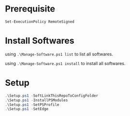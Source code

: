 # Prerequisite

`Set-ExecutionPolicy RemoteSigned`

# Install Softwares

using `.\Manage-Software.ps1 list` to list all softwares.

using `.\Manage-Software.ps1 install` to install all softwares.

# Setup

```powershell
.\Setup.ps1 -SoftLinkThisRepoToConfigFolder
.\Setup.ps1 -InstallPSModules
.\Setup.ps1 -SetPSProfile
.\Setup.ps1 -SetEdge
```
